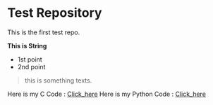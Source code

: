 # Test Repository

This is the first test repo.

**This is String**

* 1st point
* 2nd point

> this is something texts.

Here is my C Code : [Click_here](/code.c)
Here is my Python Code : [Click_here](/test.py)
